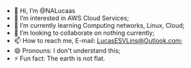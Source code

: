 - 👋 Hi, I’m @NALucaas
- 👀 I’m interested in AWS Cloud Services;
- 🌱 I’m currently learning Computing networks, Linux, Cloud;
- 💞️ I’m looking to collaborate on nothing currently;
- 📫 How to reach me, E-mail: LucasESVLins@Outlook.com;
- 😄 Pronouns: I don't understand this;
- ⚡ Fun fact: The earth is not flat.

<!---
NALucaas/NALucaas is a ✨ special ✨ repository because its `README.md` (this file) appears on your GitHub profile.
You can click the Preview link to take a look at your changes.
--->
